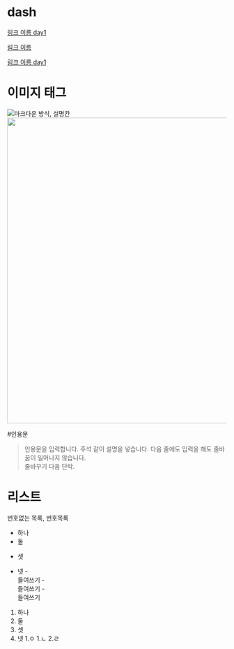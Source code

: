 # dash

[]()

[링크 이름 day1](./day1/)


<a href=''>림크 이름</a>

<a href='./day1/readme.md'>림크 이름 day1</a>

# 이미지 태그

![마크다운 방식, 설명칸](https://starwalk.space/gallery/images/astrophotography/1920x1080.jpg)
<img src='https://starwalk.space/gallery/images/astrophotography/1920x1080.jpg' width='700'>

#인용문

> 인용문을 입력합니다. 주석 같이 설명을 넣습니다.
> 다음 줄에도 입력을 해도 줄바꿈이 일어나지 않습니다.
> <br> 줄바꾸기
> 다음 단락.

# 리스트

번호없는 목록, 번호목록

- 하나
- 둘
* 셋
+ 넷
  -<br>들여쓰기
    -<br>들여쓰기
      -<br>들여쓰기
      
1. 하나
1. 둘
3. 셋
4. 넷
  1.ㅇ
    1.ㄴ
      2.ㄹ
